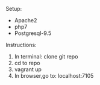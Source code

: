 
Setup:

- Apache2
- php7
- Postgresql-9.5


Instructions:

1) In terminal: clone git repo
2) cd to repo
3) vagrant up
4) In browser,go to: localhost:7105
